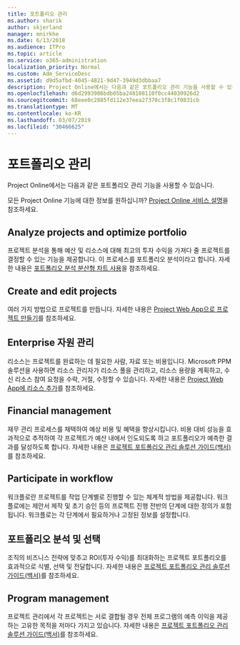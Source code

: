 ```yaml
---
title: 포트폴리오 관리
ms.author: sharik
author: skjerland
manager: mnirkhe
ms.date: 6/13/2018
ms.audience: ITPro
ms.topic: article
ms.service: o365-administration
localization_priority: Normal
ms.custom: Adm_ServiceDesc
ms.assetid: d9d5afbd-4045-4821-9d47-3949d3dbbaa7
description: Project Online에서는 다음과 같은 포트폴리오 관리 기능을 사용할 수 있습니다.
ms.openlocfilehash: d6d2993906bdb05ba248108110f0cc44030926d2
ms.sourcegitcommit: 68eee0c2885fd112e37eea27370c3f8c1f0831cb
ms.translationtype: MT
ms.contentlocale: ko-KR
ms.lasthandoff: 03/07/2019
ms.locfileid: "30466625"
---
```

# <a name="portfolio-management"></a>포트폴리오 관리

Project Online에서는 다음과 같은 포트폴리오 관리 기능을 사용할 수 있습니다.
  
모든 Project Online 기능에 대한 정보를 원하십니까? [Project Online 서비스 설명](project-online-service-description.md)을 참조하세요.
  
## <a name="analyze-projects-and-optimize-portfolio"></a>Analyze projects and optimize portfolio
<a name="bkmk_AnalyzeProjects"> </a>

프로젝트 분석을 통해 예산 및 리소스에 대해 최고의 투자 수익을 가져다 줄 프로젝트를 결정할 수 있는 기능을 제공합니다. 이 프로세스를 포트폴리오 분석이라고 합니다. 자세한 내용은 [포트폴리오 분석 분산형 차트 사용](http://go.microsoft.com/fwlink/?LinkID=823665&amp;clcid=0x409)을 참조하세요.
  
## <a name="create-and-edit-projects"></a>Create and edit projects
<a name="bkmk_CreateAndEditProjects"> </a>

여러 가지 방법으로 프로젝트를 만듭니다. 자세한 내용은 [Project Web App으로 프로젝트 만들기](http://go.microsoft.com/fwlink/?LinkID=746895&amp;clcid=0x409)를 참조하세요.
  
## <a name="enterprise-resource-management"></a>Enterprise 자원 관리
<a name="bkmk_ResourceManagement"> </a>

리소스는 프로젝트를 완료하는 데 필요한 사람, 자료 또는 비용입니다. Microsoft PPM 솔루션을 사용하면 리소스 관리자가 리소스 풀을 관리하고, 리소스 용량을 계획하고, 수신 리소스 참여 요청을 수락, 거절, 수정할 수 있습니다. 자세한 내용은 [Project Web App에 리소스 추가](https://go.microsoft.com/fwlink/p/?LinkId=271320)를 참조하세요.
  
## <a name="financial-management"></a>Financial management
<a name="bkmk_FinancialManagement"> </a>

재무 관리 프로세스를 채택하여 예상 비용 및 혜택을 향상시킵니다. 비용 대비 성능을 효과적으로 추적하여 각 프로젝트가 예산 내에서 인도되도록 하고 포트폴리오가 예측한 결과를 달성하도록 합니다. 자세한 내용은 [프로젝트 포트폴리오 관리 솔루션 가이드(백서)](https://go.microsoft.com/fwlink/p/?LinkId=402633)를 참조하세요.
  
## <a name="participate-in-workflow"></a>Participate in workflow
<a name="bkmk_ParticipateInWorkflow"> </a>

워크플로란 프로젝트를 작업 단계별로 진행할 수 있는 체계적 방법을 제공합니다. 워크플로에는 제안서 제작 및 초기 승인 등의 프로젝트 진행 전반의 단계에 대한 정의가 포함됩니다. 워크플로는 각 단계에서 필요하거나 고정된 정보를 설정합니다.
  
## <a name="portfolio-analytics-and-selection"></a>포트폴리오 분석 및 선택
<a name="bkmk_PortfolioAnalyticsandSelection"> </a>

조직의 비즈니스 전략에 맞추고 ROI(투자 수익)를 최대화하는 프로젝트 포트폴리오를 효과적으로 식별, 선택 및 전달합니다. 자세한 내용은 [프로젝트 포트폴리오 관리 솔루션 가이드(백서)](https://go.microsoft.com/fwlink/p/?LinkId=402633)를 참조하세요.
  
## <a name="program-management"></a>Program management
<a name="bkmk_ProgramManagement"> </a>

프로젝트 관리에서 각 프로젝트는 서로 결합될 경우 전체 프로그램의 예측 이익을 제공하는 고유한 목적을 저마다 가지고 있습니다. 자세한 내용은 [프로젝트 포트폴리오 관리 솔루션 가이드(백서)](https://go.microsoft.com/fwlink/p/?LinkId=402633)를 참조하세요.
  

